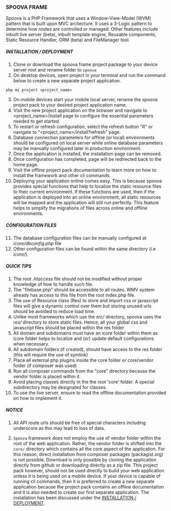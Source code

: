 ### SPOOVA FRAME
Spoova is a PHP Framework that uses a Window-View-Model (WVM) pattern that 
is built upon MVC arcitecture. It uses a 3-Logic pattern to determine how routes 
are controlled or managed. Other features include inbuilt live server (beta), inbuilt template engine, 
Reusable components, Static Resource Handler, ORM (beta) and FileManager tool.  

##### INSTALLATION / DEPLOYMENT

1. Clone or download the spoova frame project package to your device server root and rename folder to `spoova`
2. On desktop devices, open project in your terminal and run the command below to create a new separate project application.

```
php mi project <project_name>
```

3. On mobile devices start your mobile local server, rename the spoova project pack to your desired project application name.
4. Visit the new project application on the browser and navigate to <project_name>/install page to configure the essential parameters needed to get started.
5. To restart or refresh configuration, select the refresh button "R" or navigate to "<project_name>/install?refresh" page.
6. Database connection parameters for offline (or local) environments should be configured on local server while online database parameters may be manually configured later in production environment.
7. Once the application is installed, the installation page can be removed.
8. Once configuration has completed, page will be redirected back to the home page.
9. Visit the offline project pack documentation to learn more on how to install the framework and other cli commands.
10. Deploying your application online comes easy. This is because spoova provides special functions that help to localize the static resource files to their current environment. If these functions are used, then if the application is deployed into an online environment, all static resources will be mapped and the application will still run perfectly. This feature helps to simplify the migrations of files across online and offline environments. 

##### CONFIGURATION FILES

11. The database configuration files can be manually configured at _icore/dbconfig.php_ file
10. Other configuration files can be found within the same directory (i.e _icore/_).


##### QUICK TIPS

1. The root _.htaccess_ file should not be modified without proper knowledge of how to handle such file.
1. The "filebase.php" should be accessible to all routes. WMV system already has access to this file from the root index.php file.
2. The use of Resource class (Res) to store and import css or javascript files will give a dynamic control over them but storing unused urls should be avoided to reduce load time.
3. Unlike most frameworks which use the _src/_ directory, spoova uses the _res/_ directory to store static files. Hence, all your global css and javascript files should be placed within the res folder
4. All domain and subdomains must have an icore folder within them as icore folder helps to localize and (or) update default configurations when necessary.
5. All subdomain folders (if created), should have access to the res folder (this will require the use of symlink)
6. Place all external php plugins inside the core folder or core/vendor folder (if composer was used)
7. Run all composer commands from the "core" directory because the vendor folder is placed within it.
8. Avoid placing classes directly in the the root 'core' folder. A special subdirectory may be designated for classes.
9. To use the live server, ensure to read the offline documentation provided on how to implement it.

##### NOTICE

1. All API route urls should be free of special characters including underscore as this may lead to loss of data.

2. `Spoova` framework does not employ the use of vendor folder within the root of the web application. Rather, the 
vendor folder is shifted into the `core/` directory which contains all the core aspect of the application. For this reason, direct installation from composer packages (packagist.org) is not possible. Download is only possible by cloning the application directly from github or downloading directly as a zip file. This project pack however, should not be used directly to build your web application unless it is being used on a mobile device. If your device is capable of running cli commands, then it is preferred to create a new separate application because the project pack contains an offline documentation and it is also needed to create our first separate application. The installation has been discussed under the [INSTALLATION / DEPLOYMENT](https://github.com/teymzz/spoova#installation--deployment).